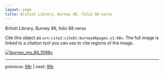 ```yaml
---
layout: page
title: British Library, Burney 86, folio 98 verso
---
```


British Library, Burney 86, folio 98 verso

Cite this object as `urn:cite2:citebl:burney86pages.v1:98v`.  The full image is linked to a citation tool you can use to cite regions of the image.

[![burney_ms_86_f098v](http://www.homermultitext.org/iipsrv?IIIF=/project/homer/pyramidal/deepzoom/citebl/burney86imgs/v1/burney_ms_86_f098v.tif/full/800,/0/default.jpg)](http://www.homermultitext.org/ict2/?urn=urn:cite2:citebl:burney86imgs.v1:burney_ms_86_f098v) 

---

previous:  [98r](../98r/) | next: [99r](../99r/)